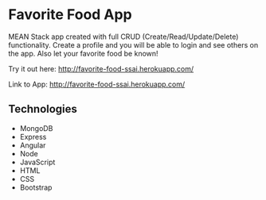# Favorite Food App

MEAN Stack app created with full CRUD (Create/Read/Update/Delete) functionality. Create a profile and you will be able to login and see others on the app. Also let your favorite food be known!

Try it out here: http://favorite-food-ssai.herokuapp.com/

Link to App: http://favorite-food-ssai.herokuapp.com/

## Technologies
* MongoDB
* Express
* Angular
* Node
* JavaScript
* HTML
* CSS
* Bootstrap
